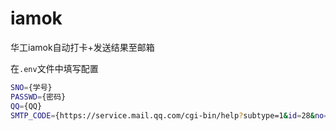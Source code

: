 # iamok
华工iamok自动打卡+发送结果至邮箱

在`.env`文件中填写配置

```bash
SNO={学号}
PASSWD={密码}
QQ={QQ}
SMTP_CODE={https://service.mail.qq.com/cgi-bin/help?subtype=1&id=28&no=1001256}
```


